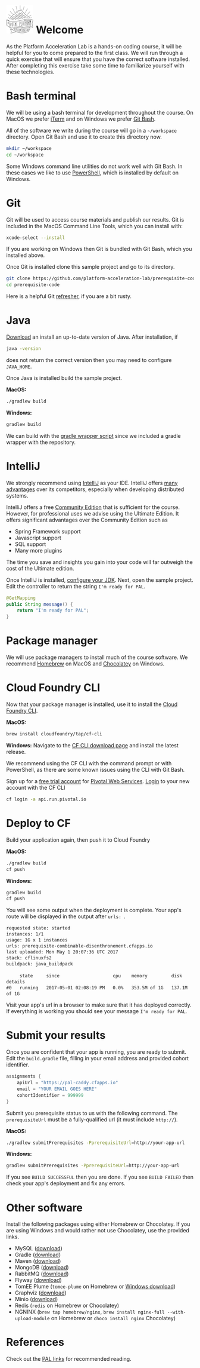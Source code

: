 # ![pal](images/pal-small.png) Welcome

As the Platform Acceleration Lab is a hands-on coding course, it will be
helpful for you to come prepared to the first class.
We will run through a quick exercise that will ensure that you have the
correct software installed.
After completing this exercise take some time to familiarize yourself
with these technologies.

# Bash terminal

We will be using a bash terminal for development throughout the course.
On MacOS we prefer [iTerm](https://www.iterm2.com/) and on Windows we
prefer [Git Bash](https://git-scm.com/downloads).

All of the software we write during the course will go in a
`~/workspace` directory.
Open Git Bash and use it to create this directory now.

```bash
mkdir ~/workspace
cd ~/workspace
```

Some Windows command line utilities do not work well with Git Bash.
In these cases we like to use [PowerShell](https://microsoft.com/powershell),
which is installed by default on Windows. 

# Git

Git will be used to access course materials and publish our results.
Git is included in the MacOS Command Line Tools, which you can install
with:
```bash
xcode-select --install
```

If you are working on Windows then Git is bundled with Git Bash, which
you installed above.

Once Git is installed clone this sample project and go to its directory.
```bash
git clone https://github.com/platform-acceleration-lab/prerequisite-code.git
cd prerequisite-code
```

Here is a helpful Git [refresher](https://try.github.io), if you are a
bit rusty.

# Java

[Download](http://www.oracle.com/technetwork/java/javase/downloads/jdk8-downloads-2133151.html)
an install an up-to-date version of Java.
After installation, if
```bash
java -version
```
does not return the correct version then you may need to configure
`JAVA_HOME`.

Once Java is installed build the sample project.

**MacOS:**
```bash
./gradlew build
```

**Windows:**
```bash
gradlew build
``` 

We can build with the [gradle wrapper script](https://docs.gradle.org/current/userguide/gradle_wrapper.html)
since we included a gradle wrapper with the repository.

# IntelliJ

We strongly recommend using [IntelliJ](https://www.jetbrains.com/idea/)
as your IDE.
IntelliJ offers [many advantages](https://blog.jetbrains.com/idea/2016/03/enjoying-java-and-being-more-productive-with-intellij-idea/)
over its competitors, especially when developing distributed systems.

IntelliJ offers a free [Community Edition](https://www.jetbrains.com/idea/features/editions_comparison_matrix.html)
that is sufficient for the course.
However, for professional uses we advise using the Ultimate Edition.
It offers significant advantages over the Community Edition such as

- Spring Framework support
- Javascript support
- SQL support
- Many more plugins

The time you save and insights you gain into your code will far outweigh
the cost of the Ultimate edition.

Once IntelliJ is installed, [configure your JDK](https://www.jetbrains.com/help/idea/2017.1/working-with-sdks.html?search=sdk#manage_sdks).
Next, open the sample project.
Edit the controller to return the string `I'm ready for PAL`.

```java
@GetMapping
public String message() {
    return "I'm ready for PAL";
}
```

# Package manager
We will use package managers to install much of the course software.
We recommend [Homebrew](https://brew.sh/) on MacOS and [Chocolatey](https://chocolatey.org/)
on Windows.

# Cloud Foundry CLI
Now that your package manager is installed, use it to install the
[Cloud Foundry CLI](https://github.com/cloudfoundry/cli).

**MacOS:**
```bash
brew install cloudfoundry/tap/cf-cli
```

**Windows:**
Navigate to the [CF CLI download page](https://github.com/cloudfoundry/cli/releases)
and install the latest release.

We recommend using the CF CLI with the command prompt or with
PowerShell, as there are some known issues using the CLI with Git Bash. 

Sign up for a [free trial account](https://account.run.pivotal.io/z/uaa/sign-up)
for [Pivotal Web Services](https://run.pivotal.io/faq/).
[Login](https://github.com/cloudfoundry/cli/#getting-started) to your
new account with the CF CLI
```bash
cf login -a api.run.pivotal.io
```

# Deploy to CF

Build your application again, then push it to Cloud Foundry

**MacOS:**
```bash
./gradlew build
cf push
```

**Windows:**
```bash
gradlew build
cf push
```

You will see some output when the deployment is complete.
Your app's route will be displayed in the output after `urls: `.

```no-highlight
requested state: started
instances: 1/1
usage: 1G x 1 instances
urls: prerequisite-combinable-disenthronement.cfapps.io
last uploaded: Mon May 1 20:07:36 UTC 2017
stack: cflinuxfs2
buildpack: java_buildpack

     state     since                    cpu    memory         disk           details
#0   running   2017-05-01 02:08:19 PM   0.0%   353.5M of 1G   137.1M of 1G
```

Visit your app's url in a browser to make sure that it has deployed
correctly.
If everything is working you should see your message
`I'm ready for PAL`.

# Submit your results

Once you are confident that your app is running, you are ready to
submit.
Edit the `build.gradle` file, filling in your email address and provided
cohort identifier.

```groovy
assignments {
    apiUrl = "https://pal-caddy.cfapps.io"
    email = "YOUR EMAIL GOES HERE"
    cohortIdentifier = 999999
}
```

Submit you prerequisite status to us with the following command.
The `prerequisiteUrl` must be a fully-qualified url (it must include
`http://`).

**MacOS:**
```bash
./gradlew submitPrerequisites -PprerequisiteUrl=http://your-app-url
```

**Windows:**
```bash
gradlew submitPrerequisites -PprerequisiteUrl=http://your-app-url
```

If you see `BUILD SUCCESSFUL` then you are done.
If you see `BUILD FAILED` then check your app's deployment and fix any
errors.

# Other software

Install the following packages using either Homebrew or Chocolatey.
If you are using Windows and would rather not use Chocolatey, use the
provided links.

- MySQL ([download](https://dev.mysql.com/downloads/installer/))
- Gradle ([download](https://gradle.org/install/#manually))
- Maven ([download](https://maven.apache.org/guides/getting-started/windows-prerequisites.html))
- MongoDB ([download](https://docs.mongodb.com/manual/tutorial/install-mongodb-on-windows/))
- RabbitMQ ([download](https://www.rabbitmq.com/install-windows.html))
- Flyway ([download](https://flywaydb.org/getstarted/download))
- TomEE Plume (`tomee-plume` on Homebrew or [Windows download](http://tomee.apache.org/installing-tomee.html))
- Graphviz ([download](http://www.graphviz.org/))
- Minio ([download](https://www.minio.io/downloads.html))
- Redis (`redis` on Homebrew or Chocolatey)
- NGNINX (`brew tap homebrew/nginx`, `brew install nginx-full --with-upload-module` on Homebrew or `choco install nginx` Chocolatey)

# References

Check out the [PAL links](https://platform-acceleration-lab-links.cfapps.io/)
for recommended reading.
